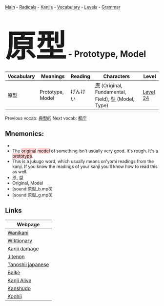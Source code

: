 <style> bigfont {font-size: 100px}</style>
[Main](../README.md) -
[Radicals](../radicals.md) -
[Kanjis](../kanjis.md) -
[Vocabulary](../vocabulary.md) -
[Levels](../levels.md) -
[Grammar](../grammar.md)
# <bigfont> 原型</bigfont> - Prototype, Model 

| Vocabulary | Meanings | Reading | Characters | Level |
| --- | --- | --- | --- | --- |
| 原型 | Prototype, Model | げんけい |  [原](../kanjis/原.md) (Original, Fundamental, Field), [型](../kanjis/型.md) (Model, Type) | [Level 24](../levels/wk_level24.md) |

Previous vocab: [典型的](典型的.md) Next vocab: [都庁](都庁.md) 

## Mnemonics:

* 
* The <span style="background-color:#ffcccb"> original</span> <span style="background-color:#ffcccb"> model</span> of something isn't usually very good. It's rough. It's a <span style="background-color:#ffcccb"> prototype</span>.
* This is a jukugo word, which usually means on'yomi readings from the kanji. If you know the readings of your kanji you'll know how to read this as well.
* 原, 型
* Original, Model
* [sound:原型_b.mp3]
* [sound:原型_g.mp3]


## Links 

| Webpage |
| --- |
| [Wanikani          ](https://www.wanikani.com/kanji/原型) |
| [Wiktionary        ](https://en.wiktionary.org/wiki/原型) |
| [Kanji damage      ](http://www.kanjidamage.com/kanji/search?utf8=✓&q=原型) |
| [Jitenon           ](https://jitenon.com/kanji/原型) |
| [Tanoshii japanese ](https://www.tanoshiijapanese.com/dictionary/kanji.cfm?k=原型) |
| [Baike             ](https://baike.baidu.com/item/原型) |
| [Kanji Alive       ](https://app.kanjialive.com/原型) |
| [Kanshudo          ](https://www.kanshudo.com/searchmn?q=原型) |
| [Koohii            ](https://kanji.koohii.com/study/kanji/原型) |
